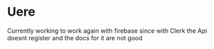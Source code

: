 # Uere

Currently working to work again with firebase since with Clerk the Api doesnt register and the docs for it are not good
